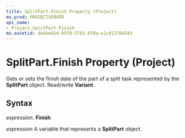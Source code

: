 ```yaml
---
title: SplitPart.Finish Property (Project)
ms.prod: PROJECTSERVER
api_name:
- Project.SplitPart.Finish
ms.assetid: deabe924-95f8-5763-6f8a-e1c913784543
---
```



# SplitPart.Finish Property (Project)

Gets or sets the finish date of the part of a split task represented by the  **SplitPart** object. Read/write **Variant**.


## Syntax

 _expression_. **Finish**

 _expression_ A variable that represents a **SplitPart** object.


